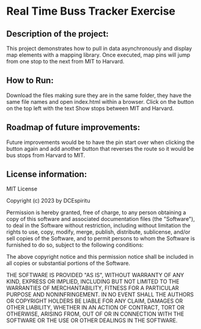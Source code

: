 # Real Time Buss Tracker Exercise
## Description of the project:
This project demonstrates how to pull in data asynchronously and display map elements with a mapping library. Once executed, map pins will jump from one stop to the next from MIT to Harvard.

## How to Run:
Download the files making sure they are in the same folder, they have the same file names and open index.html within a browser. Click on the button on the top left with the text Show stops between MIT and Harvard.

## Roadmap of future improvements:
Future improvements would be to have the pin start over when clicking the button again and add another button that reverses the route so it would be bus stops from Harvard to MIT.

## License information: 
MIT License

Copyright (c) 2023 by DCEspiritu

Permission is hereby granted, free of charge, to any person obtaining a copy of this software and associated documentation files (the "Software"), to deal in the Software without restriction, including without limitation the rights to use, copy, modify, merge, publish, distribute, sublicense, and/or sell copies of the Software, and to permit persons to whom the Software is furnished to do so, subject to the following conditions:

The above copyright notice and this permission notice shall be included in all copies or substantial portions of the Software.

THE SOFTWARE IS PROVIDED "AS IS", WITHOUT WARRANTY OF ANY KIND, EXPRESS OR IMPLIED, INCLUDING BUT NOT LIMITED TO THE WARRANTIES OF MERCHANTABILITY, FITNESS FOR A PARTICULAR PURPOSE AND NONINFRINGEMENT. IN NO EVENT SHALL THE AUTHORS OR COPYRIGHT HOLDERS BE LIABLE FOR ANY CLAIM, DAMAGES OR OTHER LIABILITY, WHETHER IN AN ACTION OF CONTRACT, TORT OR OTHERWISE, ARISING FROM, OUT OF OR IN CONNECTION WITH THE SOFTWARE OR THE USE OR OTHER DEALINGS IN THE SOFTWARE.
